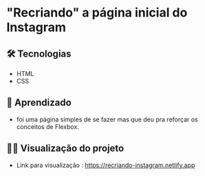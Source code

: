 # "Recriando" a página inicial do Instagram

## 🛠️ Tecnologias
- HTML
- CSS

## 🧠 Aprendizado

- foi uma página simples de se fazer mas que deu pra reforçar os conceitos de Flexbox.

## 👨‍💻 Visualização do projeto

- Link para visualização : https://recriando-instagram.netlify.app

